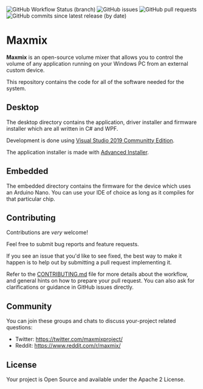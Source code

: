 ![GitHub Workflow Status (branch)](https://img.shields.io/github/workflow/status/t3knomanzer/maxmix-software/build/master)
![GitHub issues](https://img.shields.io/github/issues/t3knomanzer/maxmix-software)
![GitHub pull requests](https://img.shields.io/github/issues-pr/t3knomanzer/maxmix-software)
![GitHub commits since latest release (by date)](https://img.shields.io/github/commits-since/t3knomanzer/maxmix-software/latest)

# Maxmix
**Maxmix** is an open-source volume mixer that allows you to control the volume of any application running on your Windows PC from an external custom device.  

This repository contains the code for all of the software needed for the system.

## Desktop
The desktop directory contains the application, driver installer and firmware installer which are all written in C# and WPF.

Development is done using [Visual Studio 2019 Communitty Edition](https://visualstudio.microsoft.com/downloads/).

The application installer is made with [Advanced Installer](https://www.advancedinstaller.com/).

## Embedded
The embedded directory contains the firmware for the device which uses an Arduino Nano.
You can use your IDE of choice as long as it compiles for that particular chip.

## Contributing
Contributions are *very* welcome!

Feel free to submit bug reports and feature requests.

If you see an issue that you'd like to see fixed, the best way to make it happen is to help out by submitting a pull request implementing it.

Refer to the [CONTRIBUTING.md](https://github.com/rubenhenares/maxmix-software/blob/master/.github/CONTRIBUTING.md) file for more details about the workflow,
and general hints on how to prepare your pull request. You can also ask for clarifications or guidance in GitHub issues directly.

## Community
You can join these groups and chats to discuss your-project related questions:

- Twitter: https://twitter.com/maxmixproject/
- Reddit: https://www.reddit.com/r/maxmix/

## License
Your project is Open Source and available under the Apache 2 License.
